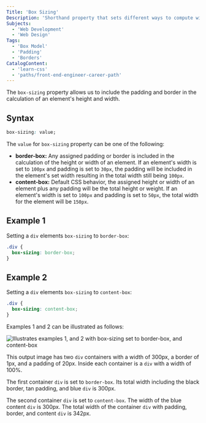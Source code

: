```yaml
---
Title: 'Box Sizing'
Description: 'Shorthand property that sets different ways to compute width and height for an element in a single declaration.'
Subjects:
  - 'Web Development'
  - 'Web Design'
Tags:
  - 'Box Model'
  - 'Padding'
  - 'Borders'
CatalogContent:
  - 'learn-css'
  - 'paths/front-end-engineer-career-path'
---
```


The `box-sizing` property allows us to include the padding and border in the calculation of an element's height and width.

## Syntax

```css
box-sizing: value;
```

The `value` for `box-sizing` property can be one of the following:

- **border-box:** Any assigned padding or border is included in the calculation of the height or width of an element. If an element's width is set to `100px` and padding is set to `30px`, the padding will be included in the element's set width resulting in the total width still being `100px`.
- **content-box:** Default CSS behavior, the assigned height or width of an element plus any padding will be the total height or weight. If an element's width is set to `100px` and padding is set to `50px`, the total width for the element will be `150px`.

## Example 1

Setting a `div` elements `box-sizing` to `border-box`:

```css
.div {
  box-sizing: border-box;
}
```

## Example 2

Setting a `div` elements `box-sizing` to `content-box`:

```css
.div {
  box-sizing: content-box;
}
```

Examples 1 and 2 can be illustrated as follows:

![Illustrates examples 1, and 2 with `box-sizing` set to `border-box`, and `content-box`](https://raw.githubusercontent.com/Codecademy/docs/main/media/box-sizing-example.png 'Box-Sizing Example')

This output image has two `div` containers with a width of 300px, a border of 1px, and a padding of 20px. Inside each container is a `div` with a width of 100%.

The first container `div` is set to `border-box`. Its total width including the black border, tan padding, and blue `div` is 300px.

The second container `div` is set to `content-box`. The width of the blue content `div` is 300px. The total width of the container `div` with padding, border, and content `div` is 342px.
